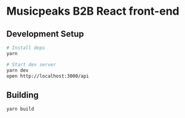 # Musicpeaks B2B React front-end

## Development Setup

```bash
# Install deps
yarn

# Start dev server
yarn dev
open http://localhost:3000/api
```

## Building

```bash
yarn build
```